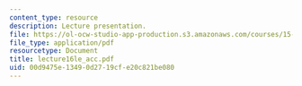 ```yaml
---
content_type: resource
description: Lecture presentation.
file: https://ol-ocw-studio-app-production.s3.amazonaws.com/courses/15-501-introduction-to-financial-and-managerial-accounting-spring-2004/00d9475e13490d2719cfe20c821be080_lecture16le_acc.pdf
file_type: application/pdf
resourcetype: Document
title: lecture16le_acc.pdf
uid: 00d9475e-1349-0d27-19cf-e20c821be080
---
```

